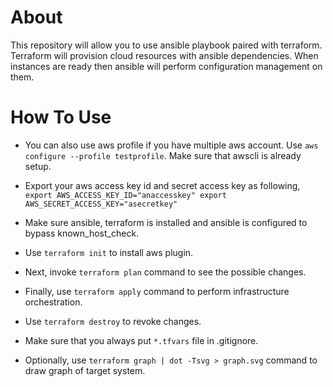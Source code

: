 # About

  This repository will allow you to use ansible playbook paired with terraform. Terraform will provision cloud resources with ansible dependencies. When instances are ready then ansible will perform configuration management on them.

# How To Use

* You can also use aws profile if you have multiple aws account. Use `aws configure --profile testprofile`. Make sure that awscli is already setup.

* Export your aws access key id and secret access key as following,
  `export AWS_ACCESS_KEY_ID="anaccesskey"
   export AWS_SECRET_ACCESS_KEY="asecretkey"`

* Make sure ansible, terraform is installed and ansible is configured to bypass known_host_check.

* Use `terraform init` to install aws plugin.

* Next, invoke `terraform plan` command to see the possible changes.

* Finally, use `terraform apply` command to perform infrastructure orchestration.

* Use `terraform destroy` to revoke changes.

* Make sure that you always put `*.tfvars` file in .gitignore.

* Optionally, use `terraform graph | dot -Tsvg > graph.svg` command to draw graph of target system.
